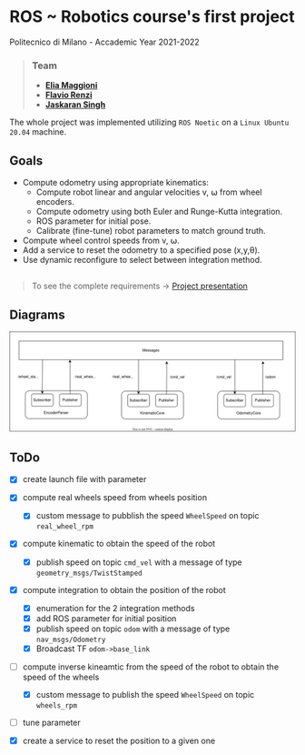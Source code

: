 # ROS ~ Robotics course's first project
Politecnico di Milano - Accademic Year 2021-2022

>### Team
>* [__Elia Maggioni__](https://github.com/Eliaxie)
>* [__Flavio Renzi__](https://github.com/FlavioRenzi)
>* [__Jaskaran Singh__](https://github.com/zJaska)

The whole project was implemented utilizing `ROS Noetic` on a `Linux Ubuntu 20.04` machine.

## Goals
- Compute odometry using appropriate kinematics:
    - Compute robot linear and angular velocities v, ⍵ from wheel encoders.
    - Compute odometry using both Euler and Runge-Kutta integration.
    - ROS parameter for initial pose.
    - Calibrate (fine-tune) robot parameters to match ground truth.
- Compute wheel control speeds from v, ⍵.
- Add a service to reset the odometry to a specified pose (x,y,θ).
- Use dynamic reconfigure to select between integration method.

##
> To see the complete requirements -> [Project presentation](Project1.pdf)


## Diagrams
![BlockDiagram](./BlockDiagram.drawio.svg)

## ToDo
- [x] create launch file with parameter
- [x] compute real wheels speed from wheels position
    - [x] custom message to pubblish the speed `WheelSpeed`  on topic `real_wheel_rpm`
- [x] compute kinematic to obtain the speed of the robot
    - [x] publish speed on topic `cmd_vel` with a message of type `geometry_msgs/TwistStamped`
- [x] compute integration to obtain the position of the robot
    - [x] enumeration for the 2 integration methods
    - [x] add ROS parameter for initial position
    - [x] publish speed on topic `odom` with a message of type `nav_msgs/Odometry`
    - [x] Broadcast TF `odom->base_link`
- [ ] compute inverse kineamtic from the speed of the robot to obtain the speed of the wheels
    - [x] custom message to publish the speed `WheelSpeed` on topic `wheels_rpm` 
- [ ] tune parameter
- [x] create a service to reset the position to a given one


